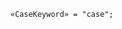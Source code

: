 <!-- This file is generated automatically by infrastructure scripts. Please don't edit by hand. -->

```{ .ebnf .slang-ebnf #CaseKeyword }
«CaseKeyword» = "case";
```
